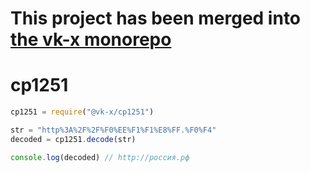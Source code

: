 # This project has been merged into [the vk-x monorepo](https://github.com/vk-x/vk-x)

# cp1251

```JavaScript
cp1251 = require("@vk-x/cp1251")

str = "http%3A%2F%2F%F0%EE%F1%F1%E8%FF.%F0%F4"
decoded = cp1251.decode(str)

console.log(decoded) // http://россия.рф
```
